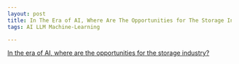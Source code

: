 ```yaml
---
layout: post
title: In The Era of AI, Where Are The Opportunities for The Storage Industry?
tags: AI LLM Machine-Learning

---
```



 [In the era of AI, where are the opportunities for the storage industry?](https://zhuanlan.zhihu.com/p/3462257980?utm_psn=1895960067028791774)

 
